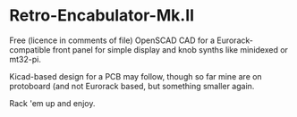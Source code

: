 # Retro-Encabulator-Mk.II
Free (licence in comments of file) OpenSCAD CAD for a Eurorack-compatible front panel for simple display and knob synths like minidexed or mt32-pi. 

Kicad-based design for a PCB may follow, though so far mine are on protoboard (and not Eurorack based, but something smaller again.

Rack 'em up and enjoy.
